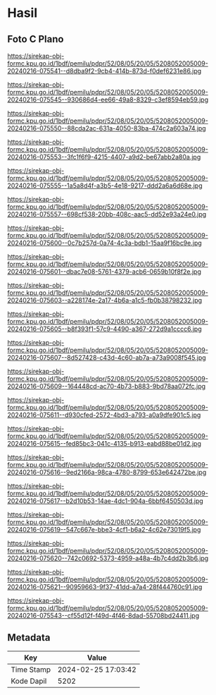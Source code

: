 # Hasil

## Foto C Plano

https://sirekap-obj-formc.kpu.go.id/1bdf/pemilu/pdpr/52/08/05/20/05/5208052005009-20240216-075541--d8dba9f2-9cb4-414b-873d-f0def6231e86.jpg

https://sirekap-obj-formc.kpu.go.id/1bdf/pemilu/pdpr/52/08/05/20/05/5208052005009-20240216-075545--930686d4-ee66-49a8-8329-c3ef8594eb59.jpg

https://sirekap-obj-formc.kpu.go.id/1bdf/pemilu/pdpr/52/08/05/20/05/5208052005009-20240216-075550--88cda2ac-631a-4050-83ba-474c2a603a74.jpg

https://sirekap-obj-formc.kpu.go.id/1bdf/pemilu/pdpr/52/08/05/20/05/5208052005009-20240216-075553--3fc1f6f9-4215-4407-a9d2-be67abb2a80a.jpg

https://sirekap-obj-formc.kpu.go.id/1bdf/pemilu/pdpr/52/08/05/20/05/5208052005009-20240216-075555--1a5a8d4f-a3b5-4e18-9217-ddd2a6a6d68e.jpg

https://sirekap-obj-formc.kpu.go.id/1bdf/pemilu/pdpr/52/08/05/20/05/5208052005009-20240216-075557--698cf538-20bb-408c-aac5-dd52e93a24e0.jpg

https://sirekap-obj-formc.kpu.go.id/1bdf/pemilu/pdpr/52/08/05/20/05/5208052005009-20240216-075600--0c7b257d-0a74-4c3a-bdb1-15aa9f16bc9e.jpg

https://sirekap-obj-formc.kpu.go.id/1bdf/pemilu/pdpr/52/08/05/20/05/5208052005009-20240216-075601--dbac7e08-5761-4379-acb6-0659b10f8f2e.jpg

https://sirekap-obj-formc.kpu.go.id/1bdf/pemilu/pdpr/52/08/05/20/05/5208052005009-20240216-075603--a228174e-2a17-4b6a-a1c5-fb0b38798232.jpg

https://sirekap-obj-formc.kpu.go.id/1bdf/pemilu/pdpr/52/08/05/20/05/5208052005009-20240216-075605--b8f393f1-57c9-4490-a367-272d9a1cccc6.jpg

https://sirekap-obj-formc.kpu.go.id/1bdf/pemilu/pdpr/52/08/05/20/05/5208052005009-20240216-075607--8d527428-c43d-4c60-ab7a-a73a9008f545.jpg

https://sirekap-obj-formc.kpu.go.id/1bdf/pemilu/pdpr/52/08/05/20/05/5208052005009-20240216-075609--164448cd-ac70-4b73-b883-9bd78aa072fc.jpg

https://sirekap-obj-formc.kpu.go.id/1bdf/pemilu/pdpr/52/08/05/20/05/5208052005009-20240216-075611--d930cfed-2572-4bd3-a793-a0a9dfe901c5.jpg

https://sirekap-obj-formc.kpu.go.id/1bdf/pemilu/pdpr/52/08/05/20/05/5208052005009-20240216-075615--fed85bc3-041c-4135-b913-eabd88be01d2.jpg

https://sirekap-obj-formc.kpu.go.id/1bdf/pemilu/pdpr/52/08/05/20/05/5208052005009-20240216-075616--9ed2166a-98ca-4780-8799-653e642472be.jpg

https://sirekap-obj-formc.kpu.go.id/1bdf/pemilu/pdpr/52/08/05/20/05/5208052005009-20240216-075617--b2d10b53-14ae-4dc1-904a-6bbf6450503d.jpg

https://sirekap-obj-formc.kpu.go.id/1bdf/pemilu/pdpr/52/08/05/20/05/5208052005009-20240216-075619--547c667e-bbe3-4cf1-b6a2-4c62e73019f5.jpg

https://sirekap-obj-formc.kpu.go.id/1bdf/pemilu/pdpr/52/08/05/20/05/5208052005009-20240216-075620--742c0692-5373-4959-a48a-4b7c4dd2b3b6.jpg

https://sirekap-obj-formc.kpu.go.id/1bdf/pemilu/pdpr/52/08/05/20/05/5208052005009-20240216-075621--90959663-9f37-41dd-a7a4-28f444760c91.jpg

https://sirekap-obj-formc.kpu.go.id/1bdf/pemilu/pdpr/52/08/05/20/05/5208052005009-20240216-075543--cf55d12f-f49d-4f46-8dad-55708bd24411.jpg


## Metadata

| Key        | Value               |
| ---------- | ------------------- |
| Time Stamp | 2024-02-25 17:03:42 |
| Kode Dapil | 5202                |




